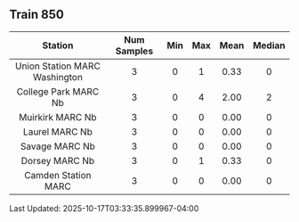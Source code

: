 ## Train 850

| Station | Num Samples | Min | Max | Mean | Median |
| :-----: | :---------: | :-: | :-: | :--: | :----: |
| Union Station MARC Washington | 3 | 0 | 1 | 0.33 | 0 |
| College Park MARC Nb | 3 | 0 | 4 | 2.00 | 2 |
| Muirkirk MARC Nb | 3 | 0 | 0 | 0.00 | 0 |
| Laurel MARC Nb | 3 | 0 | 0 | 0.00 | 0 |
| Savage MARC Nb | 3 | 0 | 0 | 0.00 | 0 |
| Dorsey MARC Nb | 3 | 0 | 1 | 0.33 | 0 |
| Camden Station MARC | 3 | 0 | 0 | 0.00 | 0 |


Last Updated: 2025-10-17T03:33:35.899967-04:00